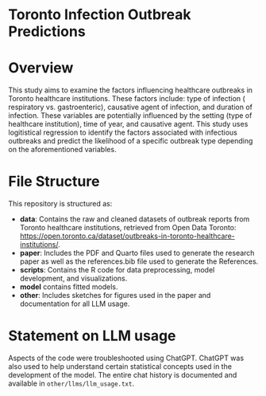 # Toronto Infection Outbreak Predictions

# Overview
This study aims to examine the factors influencing healthcare outbreaks in Toronto healthcare institutions. These factors include: type of infection ( respiratory vs. gastroenteric), causative agent of infection, and duration of infection. These variables are potentially influenced by the setting (type of healthcare institution), time of year, and causative agent. This study uses logitistical regression to identify the factors associated with infectious outbreaks and predict the likelihood of a specific outbreak type depending on the aforementioned variables. 

# File Structure
This repository is structured as:

* **data**: Contains the raw and cleaned datasets of outbreak reports from Toronto healthcare institutions, retrieved from Open Data Toronto: https://open.toronto.ca/dataset/outbreaks-in-toronto-healthcare-institutions/.
* **paper**: Includes the PDF and Quarto files used to generate the research paper as well as the references.bib file used to generate the References.
* **scripts**: Contains the R code for data preprocessing, model development, and visualizations.
* **model** contains fitted models.
* **other**: Includes sketches for figures used in the paper and documentation for all LLM usage.

# Statement on LLM usage
Aspects of  the code were troubleshooted using ChatGPT. ChatGPT was also used to help understand certain statistical concepts used in the development of the model. The entire chat history is documented and available in `other/llms/llm_usage.txt`.
